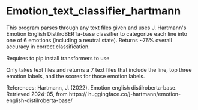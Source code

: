 # Emotion_text_classifier_hartmann

This program parses through any text files given and uses J. Hartmann's Emotion English DistilroBERTa-base classifier to categorize each line into one of 6 emotions (including a neutral state). Returns ~76% overall accuracy in correct classification.

Requires to pip install transformers to use

Only takes text files and returns a 7 text files that include the line, top three emotion labels, and the scores for those emotion labels.



References:
Hartmann, J. (2022). Emotion english distilroberta-base. Retrieved 2024-05, from https://
huggingface.co/j-hartmann/emotion-english-distilroberta-base/
